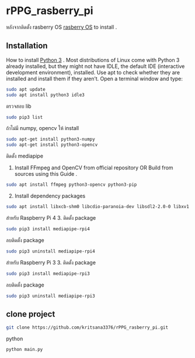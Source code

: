 # rPPG_rasberry_pi

หลังจากติดตั้ง rasberry OS
[rasberry OS](https://www.raspberrypi.com/software/) to install .
## Installation
How to install [Python 3](https://projects.raspberrypi.org/en/projects/generic-python-install-python3#linux) .
Most distributions of Linux come with Python 3 already installed, but they might not have IDLE, the default IDE (interactive development environment), installed.
Use apt to check whether they are installed and install them if they aren’t.
Open a terminal window and type:
```bash
sudo apt update
sudo apt install python3 idle3
```
ตรวจสอบ lib
```bash
sudo pip3 list
```
ถ้าไม่มี numpy, opencv ให้ install 
```bash
sudo apt-get install python3-numpy 
sudo apt-get install python3-opencv
```
ติดตั้ง mediapipe
1. Install FFmpeg and OpenCV from official repository OR Build from sources using this Guide .
```bash
sudo apt install ffmpeg python3-opencv python3-pip
```
2. Install dependency packages
```bash
sudo apt install libxcb-shm0 libcdio-paranoia-dev libsdl2-2.0-0 libxv1  libtheora0 libva-drm2 libva-x11-2 libvdpau1 libharfbuzz0b libbluray2 libatlas-base-dev libhdf5-103 libgtk-3-0 libdc1394-22 libopenexr23
```
สำหรับ Raspberry Pi 4
3. ติดตั้ง  package
```bash
sudo pip3 install mediapipe-rpi4
```
ลบติดตั้ง package
```bash
sudo pip3 uninstall mediapipe-rpi4
```
สำหรับ  Raspberry Pi 3
3. ติดตั้ง  package
```bash
sudo pip3 install mediapipe-rpi3
```
ลบติดตั้ง  package
```bash
sudo pip3 uninstall mediapipe-rpi3
```
## clone project
```bash
git clone https://github.com/kritsana3376/rPPG_rasberry_pi.git
```
python
```bash
python main.py
```
